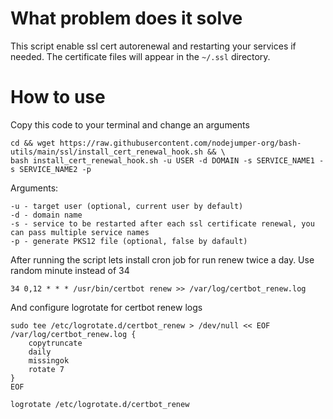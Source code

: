# What problem does it solve
This script enable ssl cert autorenewal and restarting your services if needed. The certificate files will appear in the `~/.ssl` directory.

# How to use

Copy this code to your terminal and change an arguments
```
cd && wget https://raw.githubusercontent.com/nodejumper-org/bash-utils/main/ssl/install_cert_renewal_hook.sh && \
bash install_cert_renewal_hook.sh -u USER -d DOMAIN -s SERVICE_NAME1 -s SERVICE_NAME2 -p
```

Arguments:
```
-u - target user (optional, current user by default)
-d - domain name
-s - service to be restarted after each ssl certificate renewal, you can pass multiple service names
-p - generate PKS12 file (optional, false by dafault)
```

After running the script lets install cron job for run renew twice a day. Use random minute instead of 34
```
34 0,12 * * * /usr/bin/certbot renew >> /var/log/certbot_renew.log
```

And configure logrotate for certbot renew logs
```
sudo tee /etc/logrotate.d/certbot_renew > /dev/null << EOF
/var/log/certbot_renew.log {
    copytruncate
    daily
    missingok
    rotate 7
}
EOF

logrotate /etc/logrotate.d/certbot_renew
```

